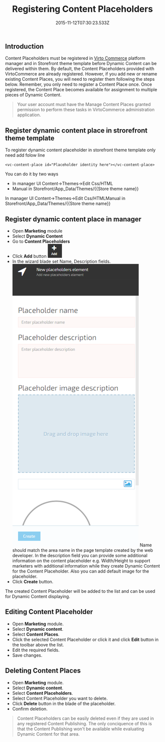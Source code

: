 ﻿---
title: Registering Content Placeholders
description: The article about registering advertising spot content placeholders in Virto Commerce
layout: docs
date: 2015-11-12T07:30:23.533Z
priority: 1
---
## Introduction

Content Placeholders must be registered in <a class="crosslink" href="https://virtocommerce.com/b2b-ecommerce" target="_blank">Virto Commerce</a> platform manager and in Storefront theme template before Dynamic Content can be delivered within them. By default, the Content Placeholders provided with VirtoCommerce are already registered. However, if you add new or rename existing Content Places, you will need to register them following the steps below. Remember, you only need to register a Content Place once. Once registered, the Content Place becomes available for assignment to multiple pieces of Dynamic Content.

> Your user account must have the Manage Content Places granted permission to perform these tasks in VirtoCommerce administration application.

## Register dynamic content place in strorefront theme template

To register dynamic content placeholder in storefront theme template only need add folow line 

```
<vc-content-place id="Placeholder identity here"></vc-content-place>
```

You can do it by two ways 

* In manager UI Content->Themes->Edit Css/HTML
* Manual in Storefront/App_Data/Themes/{{Store theme name}}

In manager UI Content->Themes->Edit Css/HTMLManual in Storefront/App_Data/Themes/{{Store theme name}} 

## Register dynamic content place in manager

* Open **Marketing** module
* Select **Dynamic Content**
* Go to **Content Placeholders**
* Click **Add** button
![](../../../../assets/images/docs/image2015-6-4_11-11-41.png)
* In the wizard blade set Name, Description fields.
![](../../../../assets/images/docs/image2015-6-4_11-12-15.png)
Name should match the area name in the page template created by the web developer.
In the description field you can provide some additional information on the content placeholder e.g. Width/Height to support marketers with additional information while they create Dynamic Content for the Content Placeholder.
Also you can add default image for the placeholder.
* Click **Create** button.

The created Content Placeholder will be added to the list and can be used for Dynamic Content displaying.

## Editing Content Placeholder

* Open **Marketing** module.
* Select **Dynamic content**.
* Select **Content Places**.
* Click the selected Content Placeholder or click it and click **Edit** button in the toolbar above the list.
* Edit the required fields.
* Save changes.

## Deleting Content Places

* Open **Marketing** module.
* Select **Dynamic content**.
* Select **Content Placeholders**.
* Select Content Placeholder you want to delete.
* Click **Delete** button in the blade of the placeholder.
* Confirm deletion.

> Content Placeholders can be easily deleted even if they are used in any registered Content Publishing. The only conciquence of this is that the Content Publishing won't be available while evaluating Dynamic Content for that area.
